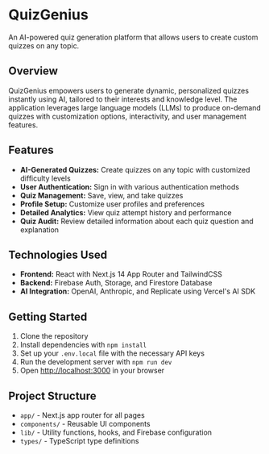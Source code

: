 # QuizGenius

An AI-powered quiz generation platform that allows users to create custom quizzes on any topic.

## Overview

QuizGenius empowers users to generate dynamic, personalized quizzes instantly using AI, tailored to their interests and knowledge level. The application leverages large language models (LLMs) to produce on-demand quizzes with customization options, interactivity, and user management features.

## Features

- **AI-Generated Quizzes:** Create quizzes on any topic with customized difficulty levels
- **User Authentication:** Sign in with various authentication methods
- **Quiz Management:** Save, view, and take quizzes
- **Profile Setup:** Customize user profiles and preferences
- **Detailed Analytics:** View quiz attempt history and performance
- **Quiz Audit:** Review detailed information about each quiz question and explanation

## Technologies Used

- **Frontend:** React with Next.js 14 App Router and TailwindCSS
- **Backend:** Firebase Auth, Storage, and Firestore Database
- **AI Integration:** OpenAI, Anthropic, and Replicate using Vercel's AI SDK

## Getting Started

1. Clone the repository
2. Install dependencies with `npm install`
3. Set up your `.env.local` file with the necessary API keys
4. Run the development server with `npm run dev`
5. Open [http://localhost:3000](http://localhost:3000) in your browser

## Project Structure

- `app/` - Next.js app router for all pages
- `components/` - Reusable UI components
- `lib/` - Utility functions, hooks, and Firebase configuration
- `types/` - TypeScript type definitions